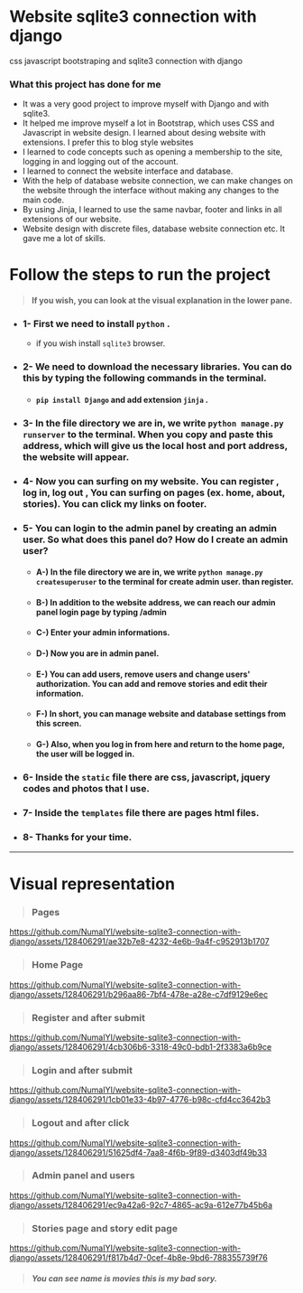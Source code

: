 # Website sqlite3 connection with django
 css javascript bootstraping and sqlite3 connection with django 

### What this project has done for me
- It was a very good project to improve myself with Django and with sqlite3.
- It helped me improve myself a lot in Bootstrap, which uses CSS and Javascript in website design. I learned about desing website with extensions. I prefer this to blog style websites
- I learned to code concepts such as opening a membership to the site, logging in and logging out of the account.
- I learned to connect the website interface and database.
- With the help of database website connection, we can make changes on the website through the interface without making any changes to the main code.
- By using Jinja, I learned to use the same navbar, footer and links in all extensions of our website.
- Website design with discrete files, database website connection etc. It gave me a lot of skills.

# Follow the steps to run the project 
> #### If you wish, you can look at the visual explanation in the lower pane.

- ### 1- First we need to install `python` .
  - if you wish install `sqlite3` browser.

- ### 2- We need to download the necessary libraries. You can do this by typing the following commands in the terminal.
  - #### `pip install Django` and add extension `jinja` .

- ### 3- In the file directory we are in, we write `python manage.py runserver` to the terminal. When you copy and paste this address, which will give us the local host and port address, the website will appear.

- ### 4- Now you can surfing on my website. You can register , log in, log out , You can surfing on pages (ex. home, about, stories). You can click my links on footer.

- ### 5- You can login to the admin panel by creating an admin user. So what does this panel do? How do I create an admin user?
   - #### A-) In the file directory we are in, we write `python manage.py createsuperuser` to the terminal for create admin user. than register.
   - #### B-) In addition to the website address, we can reach our admin panel login page by typing /admin
   - #### C-) Enter your admin informations.
   - #### D-) Now you are in admin panel.
   - #### E-) You can add users, remove users and change users' authorization. You can add and remove stories and edit their information.
   - #### F-) In short, you can manage website and database settings from this screen.
   - #### G-) Also, when you log in from here and return to the home page, the user will be logged in.

- ### 6- Inside the `static` file there are css, javascript, jquery codes and photos that I use.

- ### 7- Inside the `templates` file there are pages html files.

- ### 8- Thanks for your time.

----
# Visual representation
> ### Pages

https://github.com/NumaIYI/website-sqlite3-connection-with-django/assets/128406291/ae32b7e8-4232-4e6b-9a4f-c952913b1707

> ### Home Page

https://github.com/NumaIYI/website-sqlite3-connection-with-django/assets/128406291/b296aa86-7bf4-478e-a28e-c7df9129e6ec

> ### Register and after submit

https://github.com/NumaIYI/website-sqlite3-connection-with-django/assets/128406291/4cb306b6-3318-49c0-bdb1-2f3383a6b9ce

> ### Login and after submit

https://github.com/NumaIYI/website-sqlite3-connection-with-django/assets/128406291/1cb01e33-4b97-4776-b98c-cfd4cc3642b3

> ### Logout and after click

https://github.com/NumaIYI/website-sqlite3-connection-with-django/assets/128406291/51625df4-7aa8-4f6b-9f89-d3403df49b33

> ### Admin panel and users

https://github.com/NumaIYI/website-sqlite3-connection-with-django/assets/128406291/ec9a42a6-92c7-4865-ac9a-612e77b45b6a

> ### Stories page and story edit page

https://github.com/NumaIYI/website-sqlite3-connection-with-django/assets/128406291/f817b4d7-0cef-4b8e-9bd6-788355739f76
> ##### You can see name is movies this is my bad sory.
